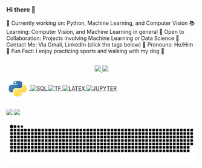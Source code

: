 ### Hi there 👋

🚀 Currently working on: Python, Machine Learning, and Computer Vision
📚 Learning: Computer Vision, and Machine Learning in general 
🤝 Open to Collaboration: Projects involving Machine Learning or Data Science
📧 Contact Me: Via Gmail, LinkedIn (click the tags below)
👤 Pronouns: He/Him
🎉 Fun Fact: I enjoy practicing sports and walking with my dog 🐶

##
[comment]: <> (This Div make the stats)

<div align="center">
  <a href="https://github.com/PedroNunesPagnussat">
  <img height="180em" src="https://github-readme-stats.vercel.app/api?username=PedroNunesPagnussat&show_icons=true&theme=dracula&include_all_commits=true&count_private=true"/>
  <img height="180em" src="https://github-readme-stats.vercel.app/api/top-langs/?username=PedroNunesPagnussat&layout=compact&langs_count=7&theme=dracula"/>
</div>

  [comment]: <> (This Div make the icons) 
  
 <div style="display: inline_block"><br>
  <img align="center" alt="Python" height="50" width="60" src="https://raw.githubusercontent.com/devicons/devicon/master/icons/python/python-original.svg">
  <img align="center" alt="SQL" height="50" width="60" src="https://cdn.jsdelivr.net/gh/devicons/devicon/icons/postgresql/postgresql-original-wordmark.svg" >
       <img align="center" alt="TF" height="50" width="60" src="https://cdn.jsdelivr.net/gh/devicons/devicon/icons/tensorflow/tensorflow-original.svg">
    <img align="center" alt="LATEX" height="50" width="60" src="https://cdn.jsdelivr.net/gh/devicons/devicon/icons/latex/latex-original.svg">
        <img align="center" alt="JUPYTER" height="50" width="60" src="https://cdn.jsdelivr.net/gh/devicons/devicon/icons/jupyter/jupyter-original-wordmark.svg">
  
</div>
  
  [comment]: <> (This Div Linkedin link) 
 ##
  <div> 
  <a href = "mailto:nppedronp@gmail.com"><img src="https://img.shields.io/badge/-Gmail-%23333?style=for-the-badge&logo=gmail&logoColor=white" target="_blank"></a>
 <a href="https://www.linkedin.com/in/pedronp/" target="_blank"><img src="https://img.shields.io/badge/-LinkedIn-%230077B5?style=for-the-badge&logo=linkedin&logoColor=white" target="_blank"></a>


  ![Snake animation](https://github.com/PedroNunesPagnussat/PedroNunesPagnussat/blob/output/github-contribution-grid-snake.svg)
 
</div>
